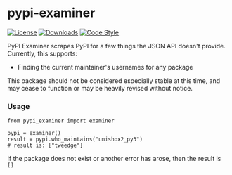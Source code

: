 # pypi-examiner

[![License](https://img.shields.io/github/license/tweedge/pypi-examiner)](https://github.com/tweedge/pypi-examiner)
[![Downloads](https://img.shields.io/pypi/dm/pypi-examiner)](https://pypi.org/project/pypi-examiner/)
[![Code Style](https://img.shields.io/badge/code%20style-black-black)](https://github.com/psf/black)

PyPI Examiner scrapes PyPI for a few things the JSON API doesn't provide. Currently, this supports:

* Finding the current maintainer's usernames for any package

This package should not be considered especially stable at this time, and may cease to function or may be heavily revised without notice.

### Usage

```
from pypi_examiner import examiner

pypi = examiner()
result = pypi.who_maintains("unishox2_py3")
# result is: ["tweedge"]
```

If the package does not exist or another error has arose, then the result is `[]`
